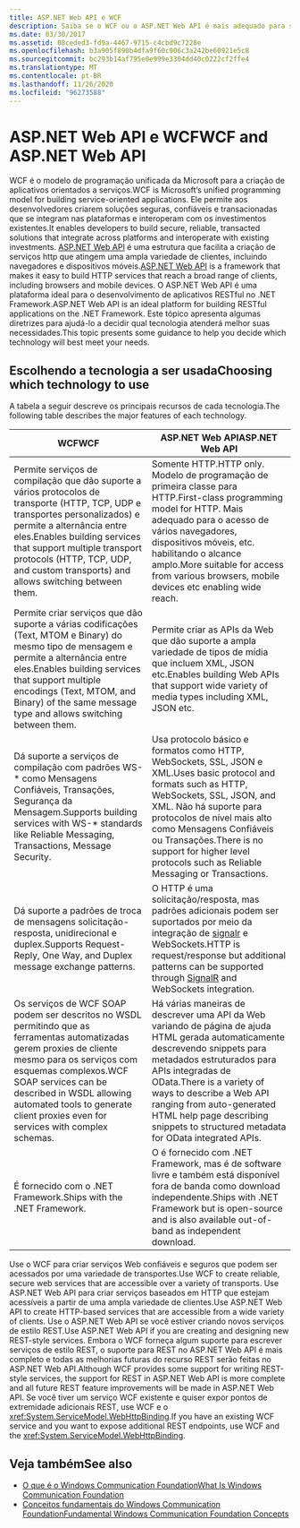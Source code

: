 ```yaml
---
title: ASP.NET Web API e WCF
description: Saiba se o WCF ou o ASP.NET Web API é mais adequado para suas necessidades, comparando os principais recursos de cada tecnologia.
ms.date: 03/30/2017
ms.assetid: 08ceded3-fd9a-4467-9715-c4cbd9c7228e
ms.openlocfilehash: b3a905f890b4dfa9f60c906c3a242be60921e5c8
ms.sourcegitcommit: bc293b14af795e0e999e3304dd40c0222cf2ffe4
ms.translationtype: MT
ms.contentlocale: pt-BR
ms.lasthandoff: 11/26/2020
ms.locfileid: "96273588"
---
```

# <a name="wcf-and-aspnet-web-api"></a><span data-ttu-id="4f314-103">ASP.NET Web API e WCF</span><span class="sxs-lookup"><span data-stu-id="4f314-103">WCF and ASP.NET Web API</span></span>

<span data-ttu-id="4f314-104">WCF é o modelo de programação unificada da Microsoft para a criação de aplicativos orientados a serviços.</span><span class="sxs-lookup"><span data-stu-id="4f314-104">WCF is Microsoft’s unified programming model for building service-oriented applications.</span></span> <span data-ttu-id="4f314-105">Ele permite aos desenvolvedores criarem soluções seguras, confiáveis e transacionadas que se integram nas plataformas e interoperam com os investimentos existentes.</span><span class="sxs-lookup"><span data-stu-id="4f314-105">It enables developers to build secure, reliable, transacted solutions that integrate across platforms and interoperate with existing investments.</span></span> <span data-ttu-id="4f314-106">[ASP.NET Web API](https://www.asp.net/web-api) é uma estrutura que facilita a criação de serviços http que atingem uma ampla variedade de clientes, incluindo navegadores e dispositivos móveis.</span><span class="sxs-lookup"><span data-stu-id="4f314-106">[ASP.NET Web API](https://www.asp.net/web-api) is a framework that makes it easy to build HTTP services that reach a broad range of clients, including browsers and mobile devices.</span></span> <span data-ttu-id="4f314-107">O ASP.NET Web API é uma plataforma ideal para o desenvolvimento de aplicativos RESTful no .NET Framework.</span><span class="sxs-lookup"><span data-stu-id="4f314-107">ASP.NET Web API is an ideal platform for building RESTful applications on the .NET Framework.</span></span> <span data-ttu-id="4f314-108">Este tópico apresenta algumas diretrizes para ajudá-lo a decidir qual tecnologia atenderá melhor suas necessidades.</span><span class="sxs-lookup"><span data-stu-id="4f314-108">This topic presents some guidance to help you decide which technology will best meet your needs.</span></span>  
  
## <a name="choosing-which-technology-to-use"></a><span data-ttu-id="4f314-109">Escolhendo a tecnologia a ser usada</span><span class="sxs-lookup"><span data-stu-id="4f314-109">Choosing which technology to use</span></span>  

 <span data-ttu-id="4f314-110">A tabela a seguir descreve os principais recursos de cada tecnologia.</span><span class="sxs-lookup"><span data-stu-id="4f314-110">The following table describes the major features of each technology.</span></span>  
  
|<span data-ttu-id="4f314-111">WCF</span><span class="sxs-lookup"><span data-stu-id="4f314-111">WCF</span></span>|<span data-ttu-id="4f314-112">ASP.NET Web API</span><span class="sxs-lookup"><span data-stu-id="4f314-112">ASP.NET Web API</span></span>|  
|---------|---------------------|  
|<span data-ttu-id="4f314-113">Permite serviços de compilação que dão suporte a vários protocolos de transporte (HTTP, TCP, UDP e transportes personalizados) e permite a alternância entre eles.</span><span class="sxs-lookup"><span data-stu-id="4f314-113">Enables building services that support multiple transport protocols (HTTP, TCP, UDP, and custom transports) and allows switching between them.</span></span>|<span data-ttu-id="4f314-114">Somente HTTP.</span><span class="sxs-lookup"><span data-stu-id="4f314-114">HTTP only.</span></span> <span data-ttu-id="4f314-115">Modelo de programação de primeira classe para HTTP.</span><span class="sxs-lookup"><span data-stu-id="4f314-115">First-class programming model for HTTP.</span></span> <span data-ttu-id="4f314-116">Mais adequado para o acesso de vários navegadores, dispositivos móveis, etc. habilitando o alcance amplo.</span><span class="sxs-lookup"><span data-stu-id="4f314-116">More suitable for access from various browsers, mobile devices etc enabling wide reach.</span></span>|  
|<span data-ttu-id="4f314-117">Permite criar serviços que dão suporte a várias codificações (Text, MTOM e Binary) do mesmo tipo de mensagem e permite a alternância entre eles.</span><span class="sxs-lookup"><span data-stu-id="4f314-117">Enables building services that support multiple encodings (Text, MTOM, and Binary) of the same message type and allows switching between them.</span></span>|<span data-ttu-id="4f314-118">Permite criar as APIs da Web que dão suporte a ampla variedade de tipos de mídia que incluem XML, JSON etc.</span><span class="sxs-lookup"><span data-stu-id="4f314-118">Enables building Web APIs that support wide variety of media types including XML, JSON etc.</span></span>|  
|<span data-ttu-id="4f314-119">Dá suporte a serviços de compilação com padrões WS-\* como Mensagens Confiáveis, Transações, Segurança da Mensagem.</span><span class="sxs-lookup"><span data-stu-id="4f314-119">Supports building services with WS-\* standards like Reliable Messaging, Transactions, Message Security.</span></span>|<span data-ttu-id="4f314-120">Usa protocolo básico e formatos como HTTP, WebSockets, SSL, JSON e XML.</span><span class="sxs-lookup"><span data-stu-id="4f314-120">Uses basic protocol and formats such as HTTP, WebSockets, SSL, JSON, and XML.</span></span> <span data-ttu-id="4f314-121">Não há suporte para protocolos de nível mais alto como Mensagens Confiáveis ou Transações.</span><span class="sxs-lookup"><span data-stu-id="4f314-121">There is no support for higher level protocols such as Reliable Messaging or Transactions.</span></span>|  
|<span data-ttu-id="4f314-122">Dá suporte a padrões de troca de mensagens solicitação-resposta, unidirecional e duplex.</span><span class="sxs-lookup"><span data-stu-id="4f314-122">Supports Request-Reply, One Way, and Duplex message exchange patterns.</span></span>|<span data-ttu-id="4f314-123">O HTTP é uma solicitação/resposta, mas padrões adicionais podem ser suportados por meio da integração de [signalr](https://github.com/SignalR/SignalR) e WebSockets.</span><span class="sxs-lookup"><span data-stu-id="4f314-123">HTTP is request/response but additional patterns can be supported through [SignalR](https://github.com/SignalR/SignalR) and WebSockets integration.</span></span>|  
|<span data-ttu-id="4f314-124">Os serviços de WCF SOAP podem ser descritos no WSDL permitindo que as ferramentas automatizadas gerem proxies de cliente mesmo para os serviços com esquemas complexos.</span><span class="sxs-lookup"><span data-stu-id="4f314-124">WCF SOAP services can be described in WSDL allowing automated tools to generate client proxies even for services with complex schemas.</span></span>|<span data-ttu-id="4f314-125">Há várias maneiras de descrever uma API da Web variando de página de ajuda HTML gerada automaticamente descrevendo snippets para metadados estruturados para APIs integradas de OData.</span><span class="sxs-lookup"><span data-stu-id="4f314-125">There is a variety of ways to describe a Web API ranging from auto-generated HTML help page describing snippets to structured metadata for OData integrated APIs.</span></span>|  
|<span data-ttu-id="4f314-126">É fornecido com o .NET Framework.</span><span class="sxs-lookup"><span data-stu-id="4f314-126">Ships with the .NET Framework.</span></span>|<span data-ttu-id="4f314-127">O é fornecido com .NET Framework, mas é de software livre e também está disponível fora de banda como download independente.</span><span class="sxs-lookup"><span data-stu-id="4f314-127">Ships with .NET Framework but is open-source and is also available out-of-band as independent download.</span></span>|  
  
 <span data-ttu-id="4f314-128">Use o WCF para criar serviços Web confiáveis e seguros que podem ser acessados por uma variedade de transportes.</span><span class="sxs-lookup"><span data-stu-id="4f314-128">Use WCF to create reliable, secure web services that are accessible over a variety of transports.</span></span> <span data-ttu-id="4f314-129">Use ASP.NET Web API para criar serviços baseados em HTTP que estejam acessíveis a partir de uma ampla variedade de clientes.</span><span class="sxs-lookup"><span data-stu-id="4f314-129">Use ASP.NET Web API to create HTTP-based services that are accessible from a wide variety of clients.</span></span> <span data-ttu-id="4f314-130">Use o ASP.NET Web API se você estiver criando novos serviços de estilo REST.</span><span class="sxs-lookup"><span data-stu-id="4f314-130">Use ASP.NET Web API if you are creating and designing new REST-style services.</span></span> <span data-ttu-id="4f314-131">Embora o WCF forneça algum suporte para escrever serviços de estilo REST, o suporte para REST no ASP.NET Web API é mais completo e todas as melhorias futuras do recurso REST serão feitas no ASP.NET Web API.</span><span class="sxs-lookup"><span data-stu-id="4f314-131">Although WCF provides some support for writing REST-style services, the support for REST in ASP.NET Web API is more complete and all future REST feature improvements will be made in ASP.NET Web API.</span></span> <span data-ttu-id="4f314-132">Se você tiver um serviço WCF existente e quiser expor pontos de extremidade adicionais REST, use WCF e o <xref:System.ServiceModel.WebHttpBinding>.</span><span class="sxs-lookup"><span data-stu-id="4f314-132">If you have an existing WCF service and you want to expose additional REST endpoints, use WCF and the <xref:System.ServiceModel.WebHttpBinding>.</span></span>  
  
## <a name="see-also"></a><span data-ttu-id="4f314-133">Veja também</span><span class="sxs-lookup"><span data-stu-id="4f314-133">See also</span></span>

- [<span data-ttu-id="4f314-134">O que é o Windows Communication Foundation</span><span class="sxs-lookup"><span data-stu-id="4f314-134">What Is Windows Communication Foundation</span></span>](whats-wcf.md)
- [<span data-ttu-id="4f314-135">Conceitos fundamentais do Windows Communication Foundation</span><span class="sxs-lookup"><span data-stu-id="4f314-135">Fundamental Windows Communication Foundation Concepts</span></span>](fundamental-concepts.md)

